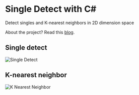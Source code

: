 Single Detect with C#
=============

Detect singles and K-nearest neighbors in 2D dimension space

About the project? Read this [blog](http://kunuk.wordpress.com/2013/01/13/single-detection-in-2d-dimension).



Single detect
------------
![Single Detect](https://raw.github.com/kunukn/single-detect/master/img/singledetect.gif "single detect image")




K-nearest neighbor
------------
![K Nearest Neighbor](https://raw.github.com/kunukn/single-detect/master/img/knn.gif "knn image")

